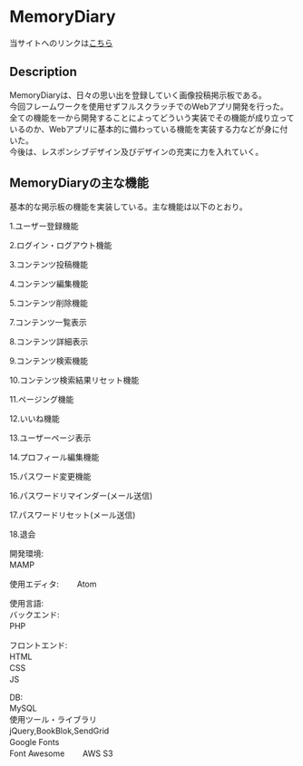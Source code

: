 # MemoryDiary  
  	
当サイトへのリンクは[こちら](https://memorydiary.herokuapp.com)  	

## Description  
MemoryDiaryは、日々の思い出を登録していく画像投稿掲示板である。  
今回フレームワークを使用せずフルスクラッチでのWebアプリ開発を行った。  	
全ての機能を一から開発することによってどういう実装でその機能が成り立っているのか、Webアプリに基本的に備わっている機能を実装する力などが身に付いた。  	
今後は、レスポンシブデザイン及びデザインの充実に力を入れていく。  	

## MemoryDiaryの主な機能  
基本的な掲示板の機能を実装している。主な機能は以下のとおり。	

1.ユーザー登録機能　　

2.ログイン・ログアウト機能　

3.コンテンツ投稿機能　　

4.コンテンツ編集機能　　

5.コンテンツ削除機能　　

7.コンテンツ一覧表示　　

8.コンテンツ詳細表示　　

9.コンテンツ検索機能　　

10.コンテンツ検索結果リセット機能　　

11.ページング機能　　

12.いいね機能　　

13.ユーザーページ表示　　

14.プロフィール編集機能　　

15.パスワード変更機能　　

16.パスワードリマインダー(メール送信)　　

17.パスワードリセット(メール送信)　　

18.退会　　

開発環境:　　	 
MAMP　　

使用エディタ:　　
Atom　　

使用言語:  	
バックエンド:  	
PHP 　 	

フロントエンド:  	
HTML 　 	
CSS 　　 	
JS 　

DB:  	
MySQL　　  	
使用ツール・ライブラリ　　  	
jQuery,BookBlok,SendGrid　　  
Google Fonts　　  
Font Awesome　　 
AWS S3　　
